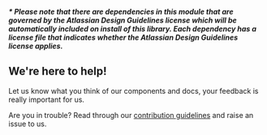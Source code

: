 ___* Please note that there are dependencies in this module that are governed by the Atlassian Design Guidelines license which will be automatically included on install of this library. Each dependency has a license file that indicates whether the Atlassian Design Guidelines license applies.___

## We're here to help!

Let us know what you think of our components and docs, your feedback is really important for us.

Are you in trouble? Read through our [contribution guidelines](https://bitbucket.org/atlassian/atlaskit/src/HEAD/CONTRIBUTING.md) and raise an issue to us.
